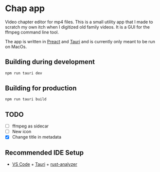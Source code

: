 # Chap app

Video chapter editor for mp4 files. This is a small utility app that I made to scratch my own itch when I digitized old family videos. It is a GUI for the ffmpeg command line tool.

The app is written in [Preact](https://preactjs.com/) and [Tauri](https://tauri.app/) and is currently only meant to be run on MacOs.

## Building during development

```bash
npm run tauri dev
```

## Building for production

```bash
npm run tauri build
```

## TODO 

-   [ ] ffmpeg as sidecar
-   [ ] New icon
-   [x] Change title in metadata

## Recommended IDE Setup

- [VS Code](https://code.visualstudio.com/) + [Tauri](https://marketplace.visualstudio.com/items?itemName=tauri-apps.tauri-vscode) + [rust-analyzer](https://marketplace.visualstudio.com/items?itemName=rust-lang.rust-analyzer)


